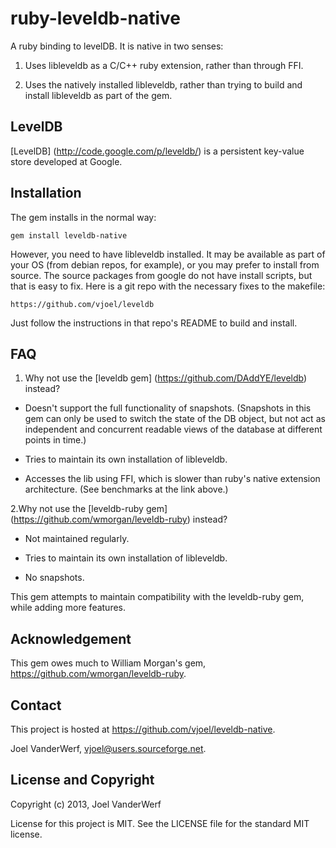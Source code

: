 ruby-leveldb-native
===================

A ruby binding to levelDB. It is native in two senses:

1. Uses libleveldb as a C/C++ ruby extension, rather than through FFI.

2. Uses the natively installed libleveldb, rather than trying to build and install libleveldb as part of the gem.

LevelDB
-------

[LevelDB] (http://code.google.com/p/leveldb/) is a persistent key-value store developed at Google.

Installation
------------

The gem installs in the normal way:

    gem install leveldb-native

However, you need to have libleveldb installed. It may be available as part of your OS (from debian repos, for example), or you may prefer to install from source. The source packages from google do not have install scripts, but that is easy to fix. Here is a git repo with the necessary fixes to the makefile:

    https://github.com/vjoel/leveldb

Just follow the instructions in that repo's README to build and install.

FAQ
---

1. Why not use the [leveldb gem] (https://github.com/DAddYE/leveldb) instead?

  * Doesn't support the full functionality of snapshots. (Snapshots in this gem can only be used to switch the state of the DB object, but not act as independent and concurrent readable views of the database at different points in time.)

  * Tries to maintain its own installation of libleveldb.

  * Accesses the lib using FFI, which is slower than ruby's native extension architecture. (See benchmarks at the link above.)

2.Why not use the [leveldb-ruby gem] (https://github.com/wmorgan/leveldb-ruby) instead?

  * Not maintained regularly.

  * Tries to maintain its own installation of libleveldb.

  * No snapshots.

This gem attempts to maintain compatibility with the leveldb-ruby gem, while adding more features.

Acknowledgement
---------------

This gem owes much to William Morgan's gem, https://github.com/wmorgan/leveldb-ruby.

Contact
-------

This project is hosted at https://github.com/vjoel/leveldb-native.

Joel VanderWerf, vjoel@users.sourceforge.net.

License and Copyright
---------------------

Copyright (c) 2013, Joel VanderWerf

License for this project is MIT. See the LICENSE file for the standard MIT license.
